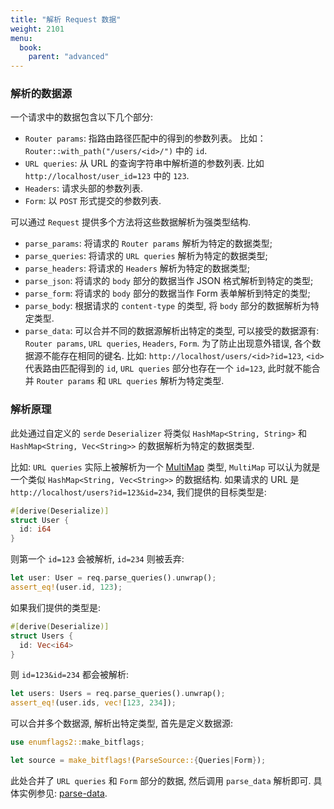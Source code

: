 ```yaml
---
title: "解析 Request 数据"
weight: 2101
menu:
  book:
    parent: "advanced"
---
```


### 解析的数据源

一个请求中的数据包含以下几个部分:

* ```Router params```: 指路由路径匹配中的得到的参数列表。 比如： ```Router::with_path("/users/<id>/")``` 中的 ```id```.
* ```URL queries```: 从 URL 的查询字符串中解析道的参数列表. 比如 ```http://localhost/user_id=123``` 中的 ```123```.
* ```Headers```: 请求头部的参数列表.
* ```Form```: 以 ```POST``` 形式提交的参数列表.

可以通过 ```Request``` 提供多个方法将这些数据解析为强类型结构.

* ```parse_params```: 将请求的 ```Router params``` 解析为特定的数据类型;
* ```parse_queries```: 将请求的 ```URL queries``` 解析为特定的数据类型;
* ```parse_headers```: 将请求的 ```Headers``` 解析为特定的数据类型;
* ```parse_json```: 将请求的 ```body``` 部分的数据当作 JSON 格式解析到特定的类型;
* ```parse_form```: 将请求的 ```body``` 部分的数据当作 Form 表单解析到特定的类型;
* ```parse_body```: 根据请求的 ```content-type``` 的类型, 将 ```body``` 部分的数据解析为特定类型. 
* ```parse_data```: 可以合并不同的数据源解析出特定的类型, 可以接受的数据源有: ```Router params```, ```URL queries```, ```Headers```, ```Form```. 为了防止出现意外错误, 各个数据源不能存在相同的键名. 比如: ```http://localhost/users/<id>?id=123```, ```<id>``` 代表路由匹配得到的 ```id```,  ```URL queries``` 部分也存在一个 ```id=123```, 此时就不能合并 ```Router params``` 和 ```URL queries``` 解析为特定类型.

### 解析原理

此处通过自定义的 ```serde``` ```Deserializer``` 将类似 ```HashMap<String, String>``` 和 ```HashMap<String, Vec<String>>``` 的数据解析为特定的数据类型.

比如: ```URL queries``` 实际上被解析为一个 [MultiMap](https://docs.rs/multimap/latest/multimap/struct.MultiMap.html) 类型, ```MultiMap``` 可以认为就是一个类似 ```HashMap<String, Vec<String>>``` 的数据结构. 如果请求的 URL 是 ```http://localhost/users?id=123&id=234```, 我们提供的目标类型是:

```rust
#[derive(Deserialize)]
struct User {
  id: i64
}
```

则第一个 ```id=123``` 会被解析, ```id=234``` 则被丢弃:

```rust
let user: User = req.parse_queries().unwrap();
assert_eq!(user.id, 123);
```

如果我们提供的类型是:

```rust
#[derive(Deserialize)]
struct Users {
  id: Vec<i64>
}
```

则 ```id=123&id=234``` 都会被解析:

```rust
let users: Users = req.parse_queries().unwrap();
assert_eq!(user.ids, vec![123, 234]);
```

可以合并多个数据源, 解析出特定类型, 首先是定义数据源:

```rust
use enumflags2::make_bitflags;

let source = make_bitflags!(ParseSource::{Queries|Form});
```

此处合并了 ```URL queries``` 和 ```Form``` 部分的数据, 然后调用 ```parse_data``` 解析即可. 具体实例参见: [parse-data](https://github.com/salvo-rs/salvo/blob/main/examples/parse-data/src/main.rs).